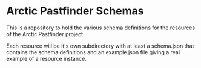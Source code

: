 # Arctic Pastfinder Schemas

This is a repository to hold the various schema definitions for the resources of the Arctic Pastfinder project.

Each resource will be it's own subdirectory with at least a schema.json that contains the schema definitions and an example.json file giving a real example of a resource instance.
